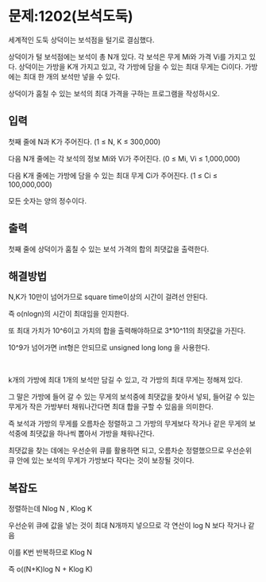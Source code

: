 # 문제:1202(보석도둑)

세계적인 도둑 상덕이는 보석점을 털기로 결심했다.

상덕이가 털 보석점에는 보석이 총 N개 있다. 각 보석은 무게 Mi와 가격 Vi를 가지고 있다. 상덕이는 가방을 K개 가지고 있고, 각 가방에 담을 수 있는 최대 무게는 Ci이다. 가방에는 최대 한 개의 보석만 넣을 수 있다.

상덕이가 훔칠 수 있는 보석의 최대 가격을 구하는 프로그램을 작성하시오.

## 입력

첫째 줄에 N과 K가 주어진다. (1 ≤ N, K ≤ 300,000)

다음 N개 줄에는 각 보석의 정보 Mi와 Vi가 주어진다. (0 ≤ Mi, Vi ≤ 1,000,000)

다음 K개 줄에는 가방에 담을 수 있는 최대 무게 Ci가 주어진다. (1 ≤ Ci ≤ 100,000,000)

모든 숫자는 양의 정수이다.

## 출력
 
첫째 줄에 상덕이가 훔칠 수 있는 보석 가격의 합의 최댓값을 출력한다.

## 해결방법

N,K가 10만이 넘어가므로 square time이상의 시간이 걸려선 안된다.

즉 o(nlogn)의 시간이 최대임을 인지한다.

또 최대 가치가 10^6이고 가치의 합을 출력해야하므로 3*10^11의 최댓값을 가진다.

10^9가 넘어가면 int형은 안되므로 unsigned long long 을 사용한다.

<br/>

k개의 가방에 최대 1개의 보석만 담길 수 있고, 각 가방의 최대 무게는 정해져 있다.

그 말은 가방에 들어 갈 수 있는 무게의 보석중에 최댓값을 찾아서 넣되, 들어갈 수 있는 무게가 작은 가방부터 채워나간다면 최대 합을 구할 수 있음을 의미한다.

즉 보석과 가방의 무게를 오름차순 정렬하고 그 가방의 무게보다 작거나 같은 무게의 보석중에 최댓값을 하나씩 뽑아서 가방을 채워나간다.

최댓값을 찾는 데에는 우선순위 큐를 활용하면 되고, 오름차순 정렬했으므로 우선순위 큐 안에 있는 보석의 무게가 가방보다 작다는 것이 보장될 것이다.

## 복잡도

정렬하는데 Nlog N , Klog K

우선순위 큐에 값을 넣는 것이 최대 N개까지 넣으므로 
각 연산이 log N 보다 작거나 같음

이를 K번 반복하므로 Klog N

즉 o((N+K)log N + Klog K)